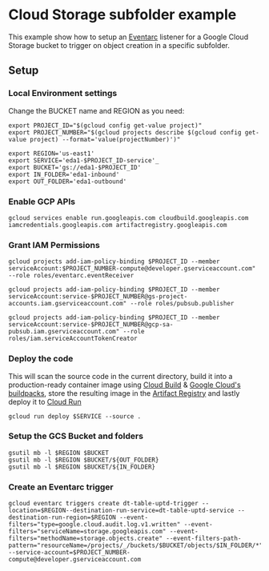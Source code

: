 # Cloud Storage subfolder example
This example show how to setup an [Eventarc](https://cloud.google.com/eventarc) listener for a Google Cloud Storage bucket to trigger on object creation in a specific subfolder.

## Setup
### Local Environment settings
Change the BUCKET name and REGION as you need:
```
export PROJECT_ID="$(gcloud config get-value project)"
export PROJECT_NUMBER="$(gcloud projects describe $(gcloud config get-value project) --format='value(projectNumber)')"

export REGION='us-east1'
export SERVICE='eda1-$PROJECT_ID-service'_
export BUCKET='gs://eda1-$PROJECT_ID'
export IN_FOLDER='eda1-inbound'
export OUT_FOLDER='eda1-outbound'
```

### Enable GCP APIs
```
gcloud services enable run.googleapis.com cloudbuild.googleapis.com iamcredentials.googleapis.com artifactregistry.googleapis.com

```

### Grant IAM Permissions
```
gcloud projects add-iam-policy-binding $PROJECT_ID --member serviceAccount:$PROJECT_NUMBER-compute@developer.gserviceaccount.com" --role roles/eventarc.eventReceiver

gcloud projects add-iam-policy-binding $PROJECT_ID --member serviceAccount:service-$PROJECT_NUMBER@gs-project-accounts.iam.gserviceaccount.com" --role roles/pubsub.publisher

gcloud projects add-iam-policy-binding $PROJECT_ID --member serviceAccount:service-$PROJECT_NUMBER@gcp-sa-pubsub.iam.gserviceaccount.com" --role roles/iam.serviceAccountTokenCreator
```

### Deploy the code
This will scan the source code in the current directory, build it into a production-ready container image using [Cloud Build](https://cloud.google.com/build) & [Google Cloud's buildpacks](https://cloud.google.com/docs/buildpacks/overview), store the resulting image in the [Artifact Registry](https://cloud.google.com/artifact-registry) and lastly deploy it to [Cloud Run](https://cloud.google.com/run)
```
gcloud run deploy $SERVICE --source .
```

### Setup the GCS Bucket and folders
```
gsutil mb -l $REGION $BUCKET
gsutil mb -l $REGION $BUCKET/${OUT_FOLDER}
gsutil mb -l $REGION $BUCKET/${IN_FOLDER}
```

### Create an Eventarc trigger
```
gcloud eventarc triggers create dt-table-uptd-trigger --location=$REGION--destination-run-service=dt-table-uptd-service --destination-run-region=$REGION --event-filters="type=google.cloud.audit.log.v1.written" --event-filters="serviceName=storage.googleapis.com" --event-filters="methodName=storage.objects.create" --event-filters-path-pattern="resourceName=/projects/_/buckets/$BUCKET/objects/$IN_FOLDER/*" --service-account=$PROJECT_NUMBER-compute@developer.gserviceaccount.com
```